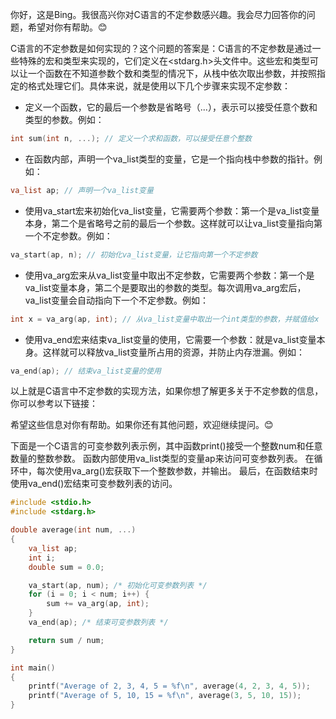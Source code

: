 你好，这是Bing。我很高兴你对C语言的不定参数感兴趣。我会尽力回答你的问题，希望对你有帮助。😊

C语言的不定参数是如何实现的？这个问题的答案是：C语言的不定参数是通过一些特殊的宏和类型来实现的，它们定义在<stdarg.h>头文件中。这些宏和类型可以让一个函数在不知道参数个数和类型的情况下，从栈中依次取出参数，并按照指定的格式处理它们。具体来说，就是使用以下几个步骤来实现不定参数：

- 定义一个函数，它的最后一个参数是省略号（...），表示可以接受任意个数和类型的参数。例如：

```c
int sum(int n, ...); // 定义一个求和函数，可以接受任意个整数
```

- 在函数内部，声明一个va_list类型的变量，它是一个指向栈中参数的指针。例如：

```c
va_list ap; // 声明一个va_list变量
```

- 使用va_start宏来初始化va_list变量，它需要两个参数：第一个是va_list变量本身，第二个是省略号之前的最后一个参数。这样就可以让va_list变量指向第一个不定参数。例如：

```c
va_start(ap, n); // 初始化va_list变量，让它指向第一个不定参数
```

- 使用va_arg宏来从va_list变量中取出不定参数，它需要两个参数：第一个是va_list变量本身，第二个是要取出的参数的类型。每次调用va_arg宏后，va_list变量会自动指向下一个不定参数。例如：

```c
int x = va_arg(ap, int); // 从va_list变量中取出一个int类型的参数，并赋值给x
```

- 使用va_end宏来结束va_list变量的使用，它需要一个参数：就是va_list变量本身。这样就可以释放va_list变量所占用的资源，并防止内存泄漏。例如：

```c
va_end(ap); // 结束va_list变量的使用
```

以上就是C语言中不定参数的实现方法，如果你想了解更多关于不定参数的信息，你可以参考以下链接：

希望这些信息对你有帮助。如果你还有其他问题，欢迎继续提问。😊


下面是一个C语言的可变参数列表示例，其中函数print()接受一个整数num和任意数量的整数参数。
函数内部使用va_list类型的变量ap来访问可变参数列表。
在循环中，每次使用va_arg()宏获取下一个整数参数，并输出。
最后，在函数结束时使用va_end()宏结束可变参数列表的访问。

```c
#include <stdio.h>
#include <stdarg.h>

double average(int num, ...)
{
    va_list ap;
    int i;
    double sum = 0.0;

    va_start(ap, num); /* 初始化可变参数列表 */
    for (i = 0; i < num; i++) {
        sum += va_arg(ap, int);
    }
    va_end(ap); /* 结束可变参数列表 */

    return sum / num;
}

int main()
{
    printf("Average of 2, 3, 4, 5 = %f\n", average(4, 2, 3, 4, 5));
    printf("Average of 5, 10, 15 = %f\n", average(3, 5, 10, 15));
}
```







